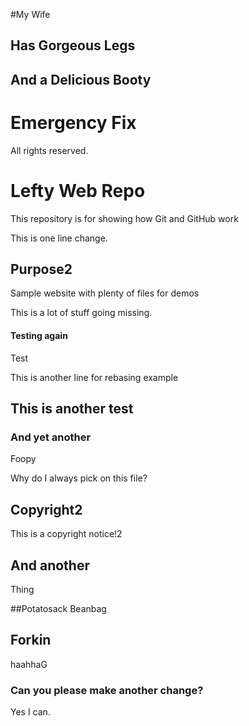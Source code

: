 #My Wife
## Has Gorgeous Legs
## And a Delicious Booty


# Emergency Fix
All rights reserved.

# Lefty Web Repo

This repository is for showing how Git and GitHub work

This is one line change.

## Purpose2

Sample website with plenty of files for demos

This is a lot of stuff going missing.

#### Testing again

Test

This is another line for rebasing example

## This is another test

### And yet another

Foopy

Why do I always pick on this file?

## Copyright2
This is a copyright notice!2

## And another
Thing

##Potatosack
Beanbag

## Forkin
haahhaG

### Can you please make another change?
Yes I can.